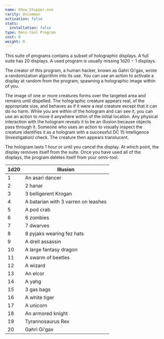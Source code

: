 ```yaml
---
name: Show_Stopper.exe
rarity: Uncommon
activation: false
stats:
  installation: false
type: Omni-tool Program
cost: 0
weight: 0
---
```

This suite of programs contains a subset of holographic displays. A full suite has 20 displays. A used program is usually
missing 1d20 − 1 displays.

The creator of this program, a human hacker, known as Gahri Gi'gax, wrote a randomization algorithm into its use. You can use
an action to activate a display at random from the program, spawning a holographic image within <me-distance length="30" />
of you.

The image of one or more creatures forms over the targeted area and remains until dispelled. The holographic creature
appears real, of the appropriate size, and behaves as if it were a real creature except that it can do no harm. While
you are within <me-distance length="120" /> of the hologram and can see it, you can use an action to move it anywhere within 
<me-distance length="30" /> of the initial location. Any physical interaction with the hologram reveals it to be an 
illusion because objects pass through it. Someone who uses an action to visually inspect the creature identifies it as a 
hologram with a successful DC 15 Intelligence (Investigation) check. The creature then appears translucent.

The hologram lasts 1 hour or until you cancel the display. At which point, the display removes itself from the suite.
Once you have used all of the displays, the program deletes itself from your omni-tool.

1d20 | Illusion
--- | ---
1 | An asari dancer
2 | 2 hanar
3 | 3 belligerent Krogan
4 | A batarian with 3 varren on leashes
5 | A pod crab
6 | 6 zombies
7 | 7 dwarves
8 | 8 pyjaks wearing fez hats
9 | A drell assassin
10 | A large fantasy dragon
11 | A swarm of beetles
12 | A wizard
13 | An elcor
14 | A yahg
15 | 3 gas bags
16 | A white tiger
17 | A unicorn
18 | An armored knight
19 | Tyrannosaurus Rex
20 | Gahri Gi'gax
